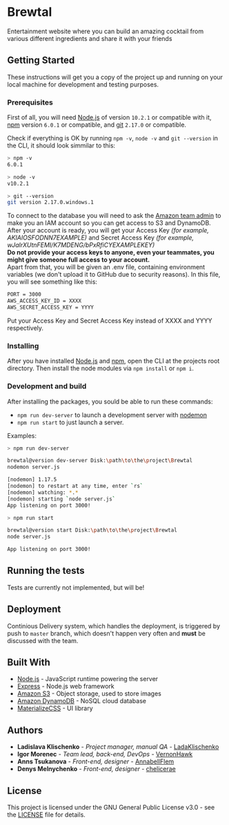 # Brewtal

Entertainment website where you can build an amazing cocktail from various different ingredients and share it with your friends

## Getting Started

These instructions will get you a copy of the project up and running on your local machine for development and testing purposes.

### Prerequisites

First of all, you will need [Node.js](https://nodejs.org) of version `10.2.1` or compatible with it, [npm](https://www.npmjs.com/) version `6.0.1` or compatible, and [git](https://git-scm.com/downloads) `2.17.0` or compatible.

Check if everything is OK by running `npm -v`, `node -v` and `git --version` in the CLI, it should look simmilar to this:

```bash
> npm -v
6.0.1
```

```bash
> node -v
v10.2.1
```

```bash
> git --version
git version 2.17.0.windows.1
```

To connect to the database you will need to ask the [Amazon team admin](https://github.com/VernonHawk) to make you an IAM account so you can get access to S3 and DynamoDB.
After your account is ready, you will get your Access Key *(for example, AKIAIOSFODNN7EXAMPLE)* and Secret Access Key *(for example, wJalrXUtnFEMI/K7MDENG/bPxRfiCYEXAMPLEKEY)* \
**Do not provide your access keys to anyone, even your teammates, you might give someone full access to your account.**\
Apart from that, you will be given an .env file, containing environment variables (we don't upload it to GitHub due to security reasons). In this file, you will see something like this:

```bash
PORT = 3000
AWS_ACCESS_KEY_ID = XXXX
AWS_SECRET_ACCESS_KEY = YYYY
```

Put your Access Key and Secret Access Key instead of XXXX and YYYY respectively.

### Installing

After you have installed [Node.js](https://nodejs.org) and [npm](https://www.npmjs.com/), open the CLI at the projects root directory. Then install the node modules via `npm install` or `npm i`.

### Development and build

After installing the packages, you sould be able to run these commands:

- `npm run dev-server` to launch a development server with [nodemon](https://www.npmjs.com/package/nodemon)
- `npm run start` to just launch a server.

Examples:

```bash
> npm run dev-server

brewtal@version dev-server Disk:\path\to\the\project\Brewtal
nodemon server.js

[nodemon] 1.17.5
[nodemon] to restart at any time, enter `rs`
[nodemon] watching: *.*
[nodemon] starting `node server.js`
App listening on port 3000!
```

```bash
> npm run start

brewtal@version start Disk:\path\to\the\project\Brewtal
node server.js

App listening on port 3000!
```

## Running the tests

Tests are currently not implemented, but will be!

## Deployment

Continious Delivery system, which handles the deployment, is triggered by push to `master` branch, which doesn't happen very often and **must** be discussed with the team.

## Built With

- [Node.js](https://nodejs.org) - JavaScript runtime powering the server
- [Express](http://expressjs.com/) - Node.js web framework
- [Amazon S3](https://aws.amazon.com/s3/) - Object storage, used to store images
- [Amazon DynamoDB](https://aws.amazon.com/dynamodb) - NoSQL cloud database
- [MaterializeCSS](https://materializecss.com/) - UI library

## Authors

- **Ladislava Klischenko** - *Project manager, manual QA* - [LadaKlischenko](https://github.com/LadaKlischenko)
- **Igor Morenec** - *Team lead, back-end, DevOps* - [VernonHawk](https://github.com/VernonHawk)
- **Anns Tsukanova** - *Front-end, designer* - [AnnabellFlem](https://github.com/AnnabellFlem)
- **Denys Melnychenko** - *Front-end, designer* - [chelicerae](https://github.com/chelicerae)

## License

This project is licensed under the GNU  General Public License v3.0 - see the [LICENSE](LICENSE) file for details.
